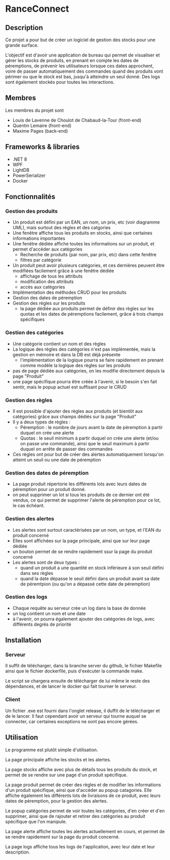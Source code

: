 # RanceConnect

## Description

Ce projet a pour but de créer un logiciel de gestion des stocks pour une grande surface. 

L'objectif est d'avoir une application de bureau qui permet de visualiser et gérer les stocks de produits, en prenant en compte les dates de péremptions, de prévenir les utilisateurs lorsque ces dates approchent, voire de passer automatiquement des commandes quand des produits vont périmer ou que le stock est bas, jusqu'à atteindre un seul donné. Des logs sont également stockés pour toutes les interactions.

## Membres

Les membres du projet sont
- Louis de Lavenne de Choulot de Chabaud-la-Tour (front-end)
- Quentin Lemaire (front-end)
- Maxime Pages (back-end)

## Frameworks & libraries

- .NET 8
- WPF
- LightDB
- PowerSerializer
- Docker

## Fonctionnalités

### Gestion des produits

- Un produit est défini par un EAN, un nom, un prix, etc (voir diagramme UML), mais surtout des règles et des catgories
- Une fenêtre affiche tous les produits en stocks, ainsi que certaines informations importantes
- Une fenêtre dédiée affiche toutes les informations sur un produit, et permet d'accéder aux catégories
    - Recherche de produits (par nom, par prix, etc) dans cette fenêtre
    - filtres par catégorie
- Un produit peut avoir plusieurs catégories, et ces dernières peuvent être modifiées facilement grâce à une fenêtre dédiée
    - affichage de tous les attributs
    - modification des attributs
    - accès aux catégories
- Implémentation des méthodes CRUD pour les produits
- Gestion des dates de péremption
- Gestion des règles sur les produits
    - la page dédiée aux produits permet de définir des règles sur les quotas et les dates de péremptions facilement, grâce à trois champs spécifiques

### Gestion des catégories

- Une catégorie contient un nom et des règles
- La logique des règles des catégories n'est pas implémentée, mais la gestion en mémoire et dans la DB est déjà présente
    - l'implémentation de la logique pourra se faire rapidement en prenant comme modèle la logique des règles sur les produits
- pas de page dédiée aux catégories, on les modifie directement depuis la page "Produit"
- une page spécifique pourra être créée à l'avenir, si le besoin s'en fait sentir, mais le popup actuel est suffisant pour le CRUD

### Gestion des règles

- Il est possible d'ajouter des règles aux produits (et bientôt aux catégories) grâce aux champs dédiés sur la page "Produit"
- Il y a deux types de règles :
    - Péremption : le nombre de jours avant la date de péremption à partir duquel on crée une alerte
    - Quotas : le seuil minimum à partir duquel on crée une alerte (et/ou on passe une commande), ainsi que le seuil maximum à partir duquel on arrête de passer des commandes
- Ces règles ont pour but de créer des alertes automatiquement lorsqu'on atteint un seuil ou une date de péremption

### Gestion des dates de péremption

- La page produit répertorie les différents lots avec leurs dates de péremption pour un produit donné.
- on peut supprimer un lot si tous les produits de ce dernier ont été vendus, ce qui permet de supprimer l'alerte de péremption pour ce lot, le cas échéant.

### Gestion des alertes

- Les alertes sont surtout caractérisées par un nom, un type, et l'EAN du produit concerné
- Elles sont affichées sur la page principale, ainsi que sur leur page dédiée
- un bouton permet de se rendre rapidement ssur la page du produit concerné
- Les alertes sont de deux types :
    - quand un produit a une quantité en stock inférieure à son seuil défini dans ses règles
    - quand la date dépasse le seuil défini dans un produit avant sa date de péremtpion (ou qu'on a dépassé cette date de péremption)

###  Gestion des logs

- Chaque requête au serveur crée un log dans la base de donnée
- un log contient un nom et une date
- à l'avenir, on pourra également ajouter des catégories de logs, avec différents degrés de priorité

## Installation

 ### Serveur

Il suffit de télécharger, dans la branche server du github, le fichier Makefile ainsi que le fichier dockerfile, puis d'exécuter la commande make.

Le script se chargera ensuite de télécharger de lui même le reste des dépendances, et de lancer le docker qui fait tourner le serveur.

### Client

Un fichier .exe est fourni dans l'onglet release, il duffit de le télécharger et de le lancer. Il faut cependant avoir un serveur qui tourne auquel se connecter, car certaines exceptions ne sont pas encore gérées.

## Utilisation

Le programme est plutôt simple d'utilisation. 

La page principale affiche les stocks et les alertes.

La page stocks affiche avec plus de détails tous les produits du stock, et permet de se rendre sur une page d'un produit spécifique.

La page produit permet de créer des règles et de modifier les informations d'un produit spécifique, ainsi que d'accéder au popup catagories. Elle affiche également les différents lots de livraisons de ce produit, avec leurs dates de péremption, pour la gestion des alertes.

Le popup catégories permet de voir toutes les catégories, d'en créer et d'en supprimer, ainsi que de rajouter et retirer des catégories au produit spécifique que l'on manipule.

La page alerte affiche toutes les alertes actuellement en cours, et permet de se rendre rapidement sur la page du produit concerné.

La page logs affiche tous les logs de l'application, avec leur date et leur description.